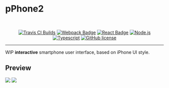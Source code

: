 # pPhone2
<br/>

<p align="center">
  <a href="https://travis-ci.com/PichotM/pPhone2/"><img src="https://travis-ci.com/PichotM/pPhone2.svg?branch=master" alt="Travis CI Builds"></a>
  <a href="#"><img src="https://cdn.rawgit.com/aleen42/badges/master/src/webpack.svg" alt="Webpack Badge"></a>
  <a href="#"><img src="https://cdn.rawgit.com/aleen42/badges/master/src/react.svg" alt="React Badge"></a>
  <a href="#"><img src="https://cdn.rawgit.com/aleen42/badges/master/src/node.svg" alt="Node.js"></a>
  <a href="#"><img src="https://cdn.rawgit.com/aleen42/badges/master/src/typescript.svg" alt="Typescript"></a>
  <a href="#"><img src="https://img.shields.io/badge/license-MIT-blue.svg" alt="GitHub license"></a>
</p>

----

WIP **interactive** smartphone user interface, based on iPhone UI style.

## Preview

![](https://i.imgur.com/k6BJtj2.png)
![](https://i.imgur.com/DicKs1B.png)
